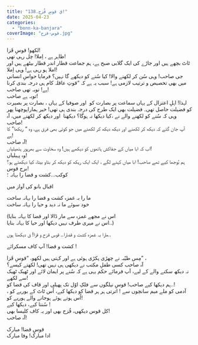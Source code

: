 ```yaml
---
title: "138.ق قوسِ قُزح!"
date: 2025-04-23
categories: 
  - "bonn-ka-banjara"
coverImage: "قوس-قزح.jpg"
---
```


لکھو! قوسِ قَزا!  
ظاہر ہے ، اِملا! چل رہی تھی!  
ٹاٹ بچھے ہیں اور جاڑے کی ایک گلابی صبح ہے، ہم جماعت قطار اندر قطار بیٹھے ہیں اور املا ہو رہی ہے! وہی اِملا!  
جی صاحب! وہی سُن کر لکھنے والا! کیا سُنے کو دیکھے گا نہیں؟ فرمایا حواسِ انسانی میں بھی تخصیص و ترتیب لازمی ہے! سبب یہ ہے کہ “قوتِ عاقلہ کام ہی درجہ بندی کرنا ہے! توبہ تھی صاحب!  
توبہ ہے صاحب!  
لہذا! اہلِ اعتزال کے یہاں سماعت پر بصارت کو  اور صوفیا کے یہاں ، بصارت پر بصیرت کو فضیلت حاصل تھی۔ فضیلت بھی ایک طرح کی درجہ بندی ہی تھی! خیر ہماراپوچھنا پھر وہی کہ سُنے کو لکھنے والے نے ،کیا دیکھا نہ ہوگا؟ دیکھنا  اور دیکھ کر لکھنے میں، آہ صاحب!  
آپ جان گئے کہ دیکھ کر لکھنے اور دیکھ دیکھ کر لکھنے میں جو کوئی بھی فرق ہے، وہ “ ریکھا” کا ہے!  
آہ صاحب!  
اب کہ ابا میاں کے جفاکش ہاتھوں کو دیکھے ہیں! وہ سخاوت سے بھرپور ہتھیلیاں!  
وہ پہیلیاں!  
ہم بُوجھا کیے تھے صاحب! ابا میاں کہنے لگے ، ایک ایک ریکھ کو دیکھ کر بتاو بیٹا، کیا دیکھتے ہو؟  
برج قوس!  
کوکب…کشت و قضا را بہانہ ؛

اقبال بانو کی آواز میں

ما را بہ غمزہ کشت و قضا را بہانہ ساخت  
خود سوئے ما نہ دید و حیا را بہانہ ساخت

(اس نے مجھے غمزہ سے مار ڈالا اور قضا کا بہانہ بنایا  
اس نے میری طرف نہیں دیکھا اور حیا کا بہانہ بنایا..)

مارا بہ غمزہ کشت و قضارا.. قوسِ قزح و قزا! ق دیکھتا ہوں..

کشت و قضا! آپ کاف مسکرائے !

مِس طیّبہ نے چھڑی پکڑی ہوئی ہے اور کہتی ہیں لکھو، “قوسِ قَزا” ،  
آہ صاحب کسی طفلِ مکتب نے دیکھی ہی نہیں تھی! لکھتے کیسے؟  
نہ دیکھ سکنے والے کے لیے، آپ فرمائے حکم یہی ہے کہ سُنے پر ایمان لائے اور ٹھیک ٹھیک سے لکھے!  
ہم دیکھا کیے صاحب! قوسِ نیلگوں سے فلکِ اوّل تک پھیلی اور قاف کی قضا کو..!  
آدمی کو ملے میم سانچوں سے ! اترتی ہر ہر قضا کو دیکھا کیے، اُس ٹاٹ کے بوریے کو ، اُس ہوتے ہوئے ہوجانے والے ہوریے کو!  
سُنتا کیے، دیکھا کیے !  
کل قوس دیکھی، قُزح بھی اور یہ کاف کلیسا بھی!  
آہ صاحب!

قوسِ قضا! مبارک  
ادا مبارک! وفا مبارک
